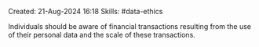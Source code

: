 Created: 21-Aug-2024 16:18
Skills: #data-ethics

Individuals should be aware of financial transactions resulting from the use of their personal data and the scale of these transactions.